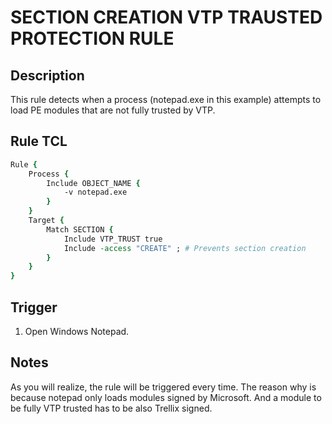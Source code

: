 # SECTION CREATION VTP TRAUSTED PROTECTION RULE

## Description
This rule detects when a process (notepad.exe in this example) attempts to load PE modules that are not fully trusted by VTP.

## Rule TCL
```tcl
Rule {
    Process {
        Include OBJECT_NAME {
            -v notepad.exe
        }
    }
    Target {
        Match SECTION {
            Include VTP_TRUST true
            Include -access "CREATE" ; # Prevents section creation
        }
    }
}
```

## Trigger
1. Open Windows Notepad.

## Notes
As you will realize, the rule will be triggered every time. The reason why is because notepad only loads modules signed by Microsoft. And a module to be fully VTP trusted has to be also Trellix signed.